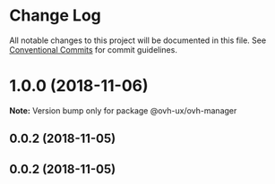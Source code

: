 # Change Log

All notable changes to this project will be documented in this file.
See [Conventional Commits](https://conventionalcommits.org) for commit guidelines.

# 1.0.0 (2018-11-06)

**Note:** Version bump only for package @ovh-ux/ovh-manager





<a name="0.0.2"></a>
## 0.0.2 (2018-11-05)



<a name="0.0.2"></a>
## 0.0.2 (2018-11-05)
